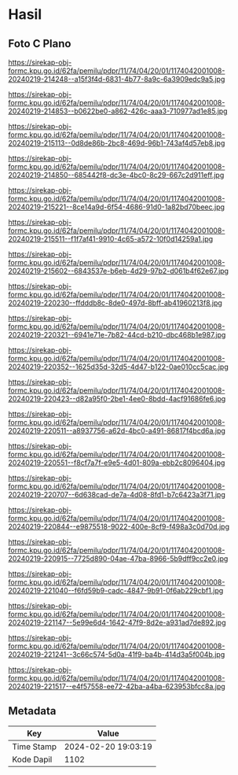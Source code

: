 # Hasil

## Foto C Plano

https://sirekap-obj-formc.kpu.go.id/62fa/pemilu/pdpr/11/74/04/20/01/1174042001008-20240219-214248--a15f3f4d-6831-4b77-8a9c-6a3909edc9a5.jpg

https://sirekap-obj-formc.kpu.go.id/62fa/pemilu/pdpr/11/74/04/20/01/1174042001008-20240219-214853--b0622be0-a862-426c-aaa3-710977ad1e85.jpg

https://sirekap-obj-formc.kpu.go.id/62fa/pemilu/pdpr/11/74/04/20/01/1174042001008-20240219-215113--0d8de86b-2bc8-469d-96b1-743af4d57eb8.jpg

https://sirekap-obj-formc.kpu.go.id/62fa/pemilu/pdpr/11/74/04/20/01/1174042001008-20240219-214850--685442f8-dc3e-4bc0-8c29-667c2d911eff.jpg

https://sirekap-obj-formc.kpu.go.id/62fa/pemilu/pdpr/11/74/04/20/01/1174042001008-20240219-215221--8ce14a9d-6f54-4686-91d0-1a82bd70beec.jpg

https://sirekap-obj-formc.kpu.go.id/62fa/pemilu/pdpr/11/74/04/20/01/1174042001008-20240219-215511--f1f7af41-9910-4c65-a572-10f0d14259a1.jpg

https://sirekap-obj-formc.kpu.go.id/62fa/pemilu/pdpr/11/74/04/20/01/1174042001008-20240219-215602--6843537e-b6eb-4d29-97b2-d061b4f62e67.jpg

https://sirekap-obj-formc.kpu.go.id/62fa/pemilu/pdpr/11/74/04/20/01/1174042001008-20240219-220230--ffdddb8c-8de0-497d-8bff-ab41960213f8.jpg

https://sirekap-obj-formc.kpu.go.id/62fa/pemilu/pdpr/11/74/04/20/01/1174042001008-20240219-220321--6941e71e-7b82-44cd-b210-dbc468b1e987.jpg

https://sirekap-obj-formc.kpu.go.id/62fa/pemilu/pdpr/11/74/04/20/01/1174042001008-20240219-220352--1625d35d-32d5-4d47-b122-0ae010cc5cac.jpg

https://sirekap-obj-formc.kpu.go.id/62fa/pemilu/pdpr/11/74/04/20/01/1174042001008-20240219-220423--d82a95f0-2be1-4ee0-8bdd-4acf91686fe6.jpg

https://sirekap-obj-formc.kpu.go.id/62fa/pemilu/pdpr/11/74/04/20/01/1174042001008-20240219-220511--a8937756-a62d-4bc0-a491-86817f4bcd6a.jpg

https://sirekap-obj-formc.kpu.go.id/62fa/pemilu/pdpr/11/74/04/20/01/1174042001008-20240219-220551--f8cf7a7f-e9e5-4d01-809a-ebb2c8096404.jpg

https://sirekap-obj-formc.kpu.go.id/62fa/pemilu/pdpr/11/74/04/20/01/1174042001008-20240219-220707--6d638cad-de7a-4d08-8fd1-b7c6423a3f71.jpg

https://sirekap-obj-formc.kpu.go.id/62fa/pemilu/pdpr/11/74/04/20/01/1174042001008-20240219-220844--e9875518-9022-400e-8cf9-f498a3c0d70d.jpg

https://sirekap-obj-formc.kpu.go.id/62fa/pemilu/pdpr/11/74/04/20/01/1174042001008-20240219-220915--7725d890-04ae-47ba-8966-5b9dff9cc2e0.jpg

https://sirekap-obj-formc.kpu.go.id/62fa/pemilu/pdpr/11/74/04/20/01/1174042001008-20240219-221040--f6fd59b9-cadc-4847-9b91-0f6ab229cbf1.jpg

https://sirekap-obj-formc.kpu.go.id/62fa/pemilu/pdpr/11/74/04/20/01/1174042001008-20240219-221147--5e99e6d4-1642-47f9-8d2e-a931ad7de892.jpg

https://sirekap-obj-formc.kpu.go.id/62fa/pemilu/pdpr/11/74/04/20/01/1174042001008-20240219-221241--3c66c574-5d0a-41f9-ba4b-414d3a5f004b.jpg

https://sirekap-obj-formc.kpu.go.id/62fa/pemilu/pdpr/11/74/04/20/01/1174042001008-20240219-221517--e4f57558-ee72-42ba-a4ba-623953bfcc8a.jpg


## Metadata

| Key        | Value               |
| ---------- | ------------------- |
| Time Stamp | 2024-02-20 19:03:19 |
| Kode Dapil | 1102                |



